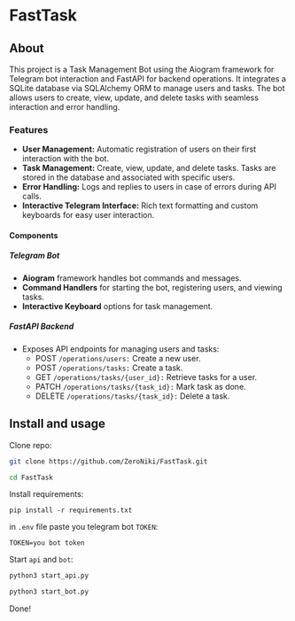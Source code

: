 # FastTask
## About
This project is a Task Management Bot using the Aiogram framework for Telegram bot interaction and FastAPI for backend operations. It integrates a SQLite database via SQLAlchemy ORM to manage users and tasks. The bot allows users to create, view, update, and delete tasks with seamless interaction and error handling.

### Features
- <b>User Management:</b> Automatic registration of users on their first interaction with the bot.
- <b>Task Management:</b> Create, view, update, and delete tasks. Tasks are stored in the database and associated with specific users.
- <b>Error Handling:</b> Logs and replies to users in case of errors during API calls.
- <b>Interactive Telegram Interface:</b> Rich text formatting and custom keyboards for easy user interaction.

#### Components
##### Telegram Bot
- <b>Aiogram</b> framework handles bot commands and messages.
- <b>Command Handlers</b> for starting the bot, registering users, and viewing tasks.
- <b>Interactive Keyboard</b> options for task management.

##### FastAPI Backend
- Exposes API endpoints for managing users and tasks:
    - POST `/operations/users:` Create a new user.
    - POST `/operations/tasks:` Create a task.
    - GET `/operations/tasks/{user_id}:` Retrieve tasks for a user.
    - PATCH `/operations/tasks/{task_id}:` Mark task as done.
    - DELETE `/operations/tasks/{task_id}:` Delete a task.


## Install and usage

Clone repo:
```sh
git clone https://github.com/ZeroNiki/FastTask.git

cd FastTask
```

Install requirements:
```
pip install -r requirements.txt 
```

in `.env` file paste you telegram bot `TOKEN`:
```
TOKEN=you bot token
```

Start `api` and `bot`:
```sh
python3 start_api.py 

python3 start_bot.py 
```

Done!
